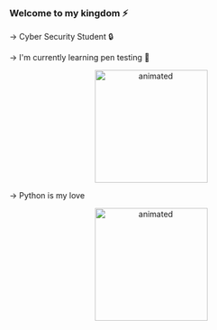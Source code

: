 ### Welcome to my kingdom ⚡

-> Cyber Security Student 🔒

-> I'm currently learning pen testing 🔑
<p align="center">
  <img  src="http://breakthesecurity.cysecurity.org/wp-content/uploads/2010/11/computer-hacker-break-the-security.gif" width="200" alt="animated"/>
</p>
-> Python is my love
<p align="center">
  <img src="https://media2.giphy.com/media/KAq5w47R9rmTuvWOWa/giphy.gif" width="200" alt="animated"/>
</p>


<!--
**xbeatzsec/xbeatzsec** is a ✨ _special_ ✨ repository because its `README.md` (this file) appears on your GitHub profile.

Here are some ideas to get you started:

- 🔭 I’m currently working on ...
- 🌱 I’m currently learning ...
- 👯 I’m looking to collaborate on ...
- 🤔 I’m looking for help with ...
- 💬 Ask me about ...
- 📫 How to reach me: ...
- 😄 Pronouns: ...
- ⚡ Fun fact: ...
--
